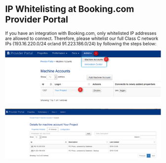 # IP Whitelisting at Booking.com Provider Portal

If you have an integration with Booking.com, only whitelisted IP addresses are allowed to connect. Therefore, please whitelist our full Class C network IPs \(193.16.220.0/24 or/and 91.223.186.0/24\) by following the steps below:

![](/assets/booking_ips_step1.png)



![](assets/booking_ips_step2.png)

